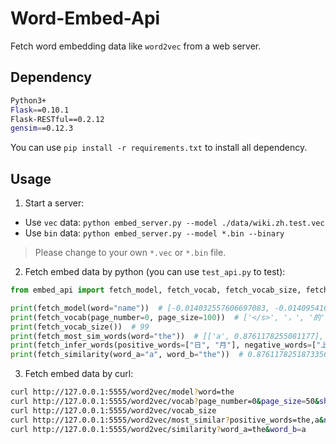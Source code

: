 # Word-Embed-Api

Fetch word embedding data like `word2vec` from a web server.  

## Dependency

```bash
Python3+
Flask==0.10.1
Flask-RESTful==0.2.12
gensim==0.12.3
```
You can use `pip install -r requirements.txt` to install all dependency.

## Usage

1. Start a server:

- Use `vec` data: `python embed_server.py --model ./data/wiki.zh.test.vec`
- Use `bin` data: `python embed_server.py --model *.bin --binary`

 > Please change to your own `*.vec` or `*.bin` file.

2. Fetch embed data by python (you can use `test_api.py` to test):

```python
from embed_api import fetch_model, fetch_vocab, fetch_vocab_size, fetch_most_sim_words, fetch_infer_words, fetch_similarity

print(fetch_model(word="name"))  # [-0.014032557606697083, -0.01409541629254818,...]
print(fetch_vocab(page_number=0, page_size=100))  # ['</s>', '，', '的', ...]
print(fetch_vocab_size())  # 99
print(fetch_most_sim_words(word="the"))  # [['a', 0.8761178255081177], ['e', 0.8689581751823425], ...]
print(fetch_infer_words(positive_words=["日", "月"], negative_words=["上"]))  # [['年', 0.8870731592178345], ...]
print(fetch_similarity(word_a="a", word_b="the"))  # 0.8761178251873356
```

3. Fetch embed data by curl:
```bash
curl http://127.0.0.1:5555/word2vec/model?word=the
curl http://127.0.0.1:5555/word2vec/vocab?page_number=0&page_size=50&shuffle=False
curl http://127.0.0.1:5555/word2vec/vocab_size
curl http://127.0.0.1:5555/word2vec/most_similar?positive_words=the,a&negative_words=an&topn=5
curl http://127.0.0.1:5555/word2vec/similarity?word_a=the&word_b=a
```